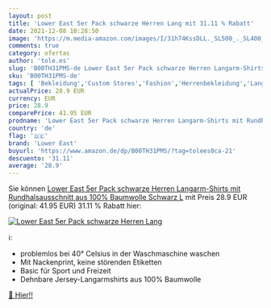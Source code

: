 ```yaml
---
layout: post
title: 'Lower East 5er Pack schwarze Herren Lang mit 31.11 % Rabatt'
date: 2021-12-08 10:28:50
image: 'https://m.media-amazon.com/images/I/31h74KssDLL._SL500_._SL400_.jpg'
comments: true
category: ofertas
author: 'tole.es'
slug: 'B00TH31PMS-de Lower East 5er Pack schwarze Herren Langarm-Shirts mit...'
sku: 'B00TH31PMS-de'
tags: [ 'Bekleidung','Custom Stores','Fashion','Herrenbekleidung','Langarmshirts für Herren','Specialty Stores','Tops, T-Shirts & Hemden für Herren','Unsere Marken','lower east', ]
actualPrice: 28.9 EUR
currency: EUR
price: 28.9
comparePrice: 41.95 EUR
prodname: 'Lower East 5er Pack schwarze Herren Langarm-Shirts mit Rundhalsausschnitt aus 100% Baumwolle  Schwarz  L'
country: 'de'
flag: '🇩🇪'
brand: 'Lower East'
buyurl: 'https://www.amazon.de/dp/B00TH31PMS/?tag=tolees0ca-21'
descuento: '31.11'
average: '28.9'
---
```


Sie können [Lower East 5er Pack schwarze Herren Langarm-Shirts mit Rundhalsausschnitt aus 100% Baumwolle  Schwarz  L](https://www.amazon.de/dp/B00TH31PMS/?tag=tolees0ca-21) mit Preis 28.9 EUR (original: 41.95 EUR) 31.11 % Rabatt hier:

[![Lower East 5er Pack schwarze Herren Lang](https://m.media-amazon.com/images/I/31h74KssDLL._SL500_._SL400_.jpg)](https://www.amazon.de/dp/B00TH31PMS/?tag=tolees0ca-21)

ℹ️:

- problemlos bei 40° Celsius in der Waschmaschine waschen
- Mit Nackenprint, keine störenden Etiketten
- Basic für Sport und Freizeit
- Dehnbare Jersey-Langarmshirts aus 100% Baumwolle

[🛒 Hier!!](https://www.amazon.de/dp/B00TH31PMS/?tag=tolees0ca-21)
